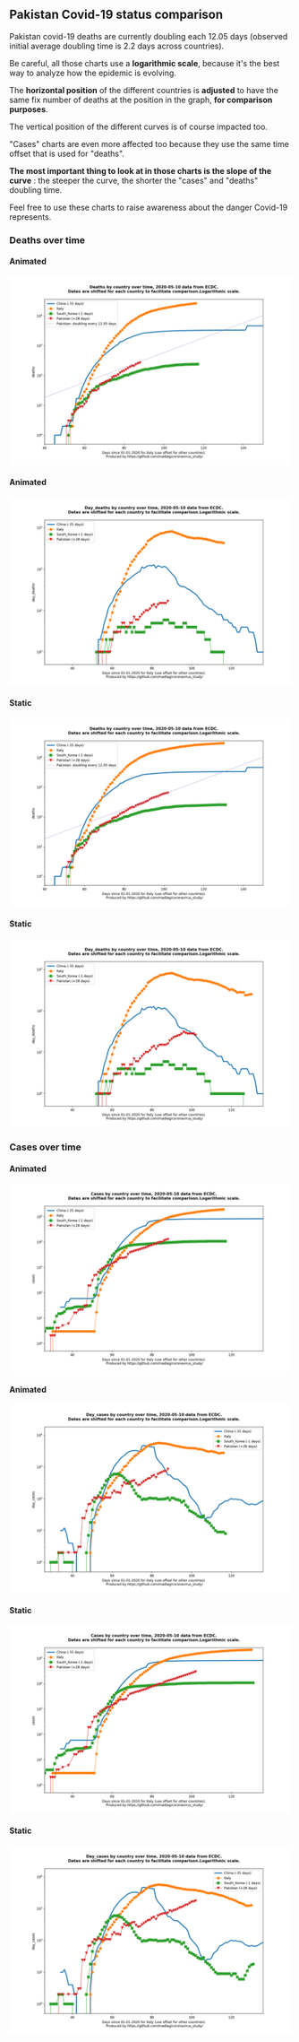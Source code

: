 ## Pakistan Covid-19 status comparison 

Pakistan covid-19 deaths are currently doubling each 12.05 days (observed initial average doubling time is 2.2 days across countries).



Be careful, all those charts use a **logarithmic scale**, because it's the best way to analyze how the epidemic is evolving.
 
The **horizontal position** of the different countries is **adjusted** to have the same fix number of deaths at the position in the graph, **for comparison purposes**.

The vertical position of the different curves is of course impacted too.

"Cases" charts are even more affected too because they use the same time offset that is used for "deaths".

**The most important thing to look at in those charts is the slope of the curve** : the steeper the curve, the shorter the "cases" and "deaths" doubling time.

Feel free to use these charts to raise awareness about the danger Covid-19 represents. 


 
### Deaths over time
 
#### Animated
![Pakistan covid-19 deaths animated chart](https://raw.githubusercontent.com/madlag/coronavirus_study/master/notebooks/graphs/2020-05-10/countries/Pakistan/2020-05-10_Pakistan_deaths.gif "Pakistan covid-19 deaths animated chart")   
 
#### Animated
![Pakistan covid-19 daily deaths animated chart](https://raw.githubusercontent.com/madlag/coronavirus_study/master/notebooks/graphs/2020-05-10/countries/Pakistan/2020-05-10_Pakistan_day_deaths.gif "Pakistan covid-19 day_deaths animated chart")   
 
#### Static
![Pakistan covid-19 deaths static chart](https://raw.githubusercontent.com/madlag/coronavirus_study/master/notebooks/graphs/2020-05-10/countries/Pakistan/2020-05-10_Pakistan_deaths.png "Pakistan covid-19 deaths static chart")   
 
#### Static
![Pakistan covid-19 daily deaths static chart](https://raw.githubusercontent.com/madlag/coronavirus_study/master/notebooks/graphs/2020-05-10/countries/Pakistan/2020-05-10_Pakistan_day_deaths.png "Pakistan covid-19 day_deaths static chart")   

 
### Cases over time
 
#### Animated
![Pakistan covid-19 cases animated chart](https://raw.githubusercontent.com/madlag/coronavirus_study/master/notebooks/graphs/2020-05-10/countries/Pakistan/2020-05-10_Pakistan_cases.gif "Pakistan covid-19 cases animated chart")   
 
#### Animated
![Pakistan covid-19 daily cases animated chart](https://raw.githubusercontent.com/madlag/coronavirus_study/master/notebooks/graphs/2020-05-10/countries/Pakistan/2020-05-10_Pakistan_day_cases.gif "Pakistan covid-19 day_cases animated chart")   
 
#### Static
![Pakistan covid-19 cases static chart](https://raw.githubusercontent.com/madlag/coronavirus_study/master/notebooks/graphs/2020-05-10/countries/Pakistan/2020-05-10_Pakistan_cases.png "Pakistan covid-19 cases static chart")   
 
#### Static
![Pakistan covid-19 daily cases static chart](https://raw.githubusercontent.com/madlag/coronavirus_study/master/notebooks/graphs/2020-05-10/countries/Pakistan/2020-05-10_Pakistan_day_cases.png "Pakistan covid-19 day_cases static chart")   

